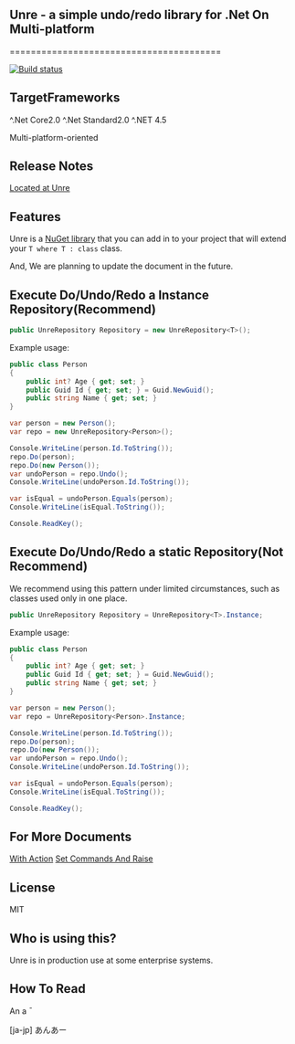 ﻿## Unre - a simple undo/redo library for .Net On Multi-platform
========================================

[![Build status](https://ci.appveyor.com/api/projects/status/Unrehogemoge)](https://ci.appvayor.com/api/Unrehogemoge)

TargetFrameworks
-------------
^.Net Core2.0
^.Net Standard2.0
^.NET 4.5

Multi-platform-oriented

Release Notes
-------------

[Located at Unre](https://github.com/popopopopopopopopopopopo/Unre)

Features
--------
Unre is a [NuGet library](https://www.nuget.org/packages/Unre/) that you can add in to your project that will extend your `T where T : class` class.

And,
We are planning to update the document in the future.

Execute Do/Undo/Redo a Instance Repository(Recommend)
------------------------------------------------------------

```csharp
public UnreRepository Repository = new UnreRepository<T>();
```
Example usage:

```csharp
public class Person
{
    public int? Age { get; set; }
    public Guid Id { get; set; } = Guid.NewGuid();
    public string Name { get; set; }
}            

var person = new Person();
var repo = new UnreRepository<Person>();

Console.WriteLine(person.Id.ToString());
repo.Do(person);
repo.Do(new Person());
var undoPerson = repo.Undo();
Console.WriteLine(undoPerson.Id.ToString());

var isEqual = undoPerson.Equals(person);
Console.WriteLine(isEqual.ToString());

Console.ReadKey();

```

Execute Do/Undo/Redo a static Repository(Not Recommend)
------------------------------------------------------------


We recommend using this pattern under limited circumstances, 
such as classes used only in one place.

```csharp
public UnreRepository Repository = UnreRepository<T>.Instance;
```
Example usage:

```csharp
public class Person
{
    public int? Age { get; set; }
    public Guid Id { get; set; } = Guid.NewGuid();
    public string Name { get; set; }
}            

var person = new Person();
var repo = UnreRepository<Person>.Instance;

Console.WriteLine(person.Id.ToString());
repo.Do(person);
repo.Do(new Person());
var undoPerson = repo.Undo();
Console.WriteLine(undoPerson.Id.ToString());

var isEqual = undoPerson.Equals(person);
Console.WriteLine(isEqual.ToString());

Console.ReadKey();

```

For More Documents
---------------------
[With Action](WithAction.md)
[Set Commands And Raise](SetCommandsAndRaise.md)

License
---------------------
MIT


Who is using this?
---------------------
Unre is in production use at some enterprise systems.

How To Read
---------------------

An a ̄

[ja-jp]
あんあー
